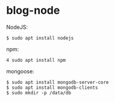 # blog-node

NodeJS:
```
$ sudo apt install nodejs
```

npm:
```
4 sudo apt install npm
```

mongoose:
```
$ sudo apt install mongodb-server-core
$ sudo apt install mongodb-clients
$ sudo mkdir -p /data/db
```





